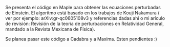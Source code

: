 Se presenta el código en Maple para obtener las ecuaciones perturbadas de Einstein. El algoritmo está basado en los trabajos de Kouji Nakamura ( ver por ejemplo: arXiv:gr-qc0605108v3 y referencias dadas ahí o mi arículo de revisión: Revisión de la teoría de perturbaciones en Relatividad General, mandado a la Revista Mexicana de Física).

Se planea pasar este código a Cadabra y a Maxima. Esten pendientes :)